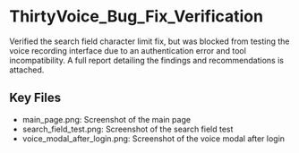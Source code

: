 # ThirtyVoice_Bug_Fix_Verification

Verified the search field character limit fix, but was blocked from testing the voice recording interface due to an authentication error and tool incompatibility. A full report detailing the findings and recommendations is attached.

## Key Files

- main_page.png: Screenshot of the main page
- search_field_test.png: Screenshot of the search field test
- voice_modal_after_login.png: Screenshot of the voice modal after login
